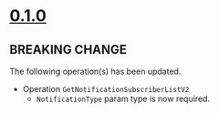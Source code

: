# [0.1.0]

## BREAKING CHANGE

The following operation(s) has been updated.

- Operation `GetNotificationSubscriberListV2`
    - `NotificationType` param type is now required.

[0.1.0]: https://github.com/AccelByte/accelbyte-go-modular-sdk/compare/csm-sdk/v0.1.0-alpha.1..csm-sdk/v0.1.0
